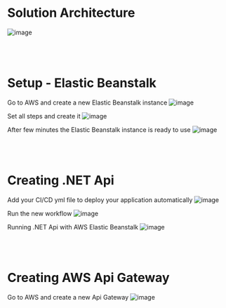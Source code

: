 # Solution Architecture

![image](https://github.com/user-attachments/assets/2892670d-009d-4bc5-a7f8-928bfbff53ff)
<br /><br /><br /><br />




# Setup - Elastic Beanstalk

Go to AWS and create a new Elastic Beanstalk instance
![image](https://github.com/user-attachments/assets/0874d9e0-dfd7-4a04-929a-86a757d5d02e)
<br />

Set all steps and create it
![image](https://github.com/user-attachments/assets/ee78d2d0-9317-4f86-a85c-e332def0a730)
<br />

After few minutes the Elastic Beanstalk instance is ready to use
![image](https://github.com/user-attachments/assets/40b428ae-0852-4bb2-b904-d02ea34a1a6f)
<br /><br /><br /><br />




# Creating .NET Api

Add your CI/CD yml file to deploy your application automatically
![image](https://github.com/user-attachments/assets/34231cbb-1075-4909-b931-dc03ad9ae8b2)

Run the new workflow
![image](https://github.com/user-attachments/assets/529f677f-90fa-4cdc-9ab2-b9a8946dc4a4)

Running .NET Api with AWS Elastic Beanstalk
![image](https://github.com/user-attachments/assets/9f889637-5500-4f82-92c7-4457e88fd549)
<br /><br /><br /><br />




# Creating AWS Api Gateway
Go to AWS and create a new Api Gateway
![image](https://github.com/user-attachments/assets/89cd96c1-0e46-4e76-9ffd-fc3a09121100)

<br /><br /><br /><br />
